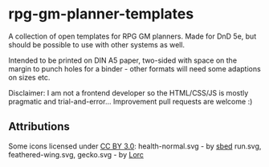 # rpg-gm-planner-templates
A collection of open templates for RPG GM planners. Made for DnD 5e, but should be possible to use with other systems as well.

Intended to be printed on DIN A5 paper, two-sided with space on the margin to punch holes for a binder - other formats will need some adaptions on sizes etc.

Disclaimer: I am not a frontend developer so the HTML/CSS/JS is mostly pragmatic and trial-and-error... Improvement pull requests are welcome :) 

## Attributions
Some icons licensed under [CC BY 3.0](https://creativecommons.org/licenses/by/3.0/):
health-normal.svg - by [sbed](http://opengameart.org/content/95-game-icons)
run.svg, feathered-wing.svg, gecko.svg - by [Lorc](http://lorcblog.blogspot.com/)